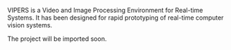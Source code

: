 VIPERS is a Video and Image Processing Environment for Real-time Systems. It has been designed for rapid prototyping of real-time computer vision systems.

The project will be imported soon.